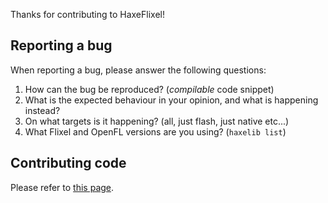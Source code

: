 Thanks for contributing to HaxeFlixel!

## Reporting a bug

When reporting a bug, please answer the following questions:

1. How can the bug be reproduced? (*compilable* code snippet)
2. What is the expected behaviour in your opinion, and what is happening instead?
2. On what targets is it happening? (all, just flash, just native etc...)
3. What Flixel and OpenFL versions are you using? (`haxelib list`)


## Contributing code

Please refer to [this page](http://haxeflixel.com/documentation/code-contributions/).